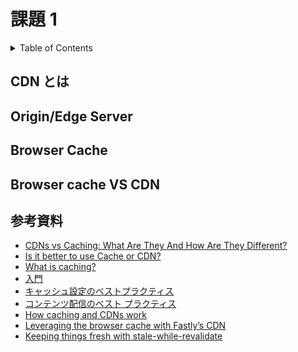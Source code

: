 # 課題 1

<!-- START doctoc generated TOC please keep comment here to allow auto update -->
<!-- DON'T EDIT THIS SECTION, INSTEAD RE-RUN doctoc TO UPDATE -->
<details>
<summary>Table of Contents</summary>

- [CDN とは](#cdn-%E3%81%A8%E3%81%AF)
- [Origin/Edge Server](#originedge-server)
- [Browser Cache](#browser-cache)
- [Browser cache VS CDN](#browser-cache-vs-cdn)
- [参考資料](#%E5%8F%82%E8%80%83%E8%B3%87%E6%96%99)

</details>
<!-- END doctoc generated TOC please keep comment here to allow auto update -->

## CDN とは

## Origin/Edge Server

## Browser Cache

## Browser cache VS CDN

## 参考資料

- [CDNs vs Caching: What Are They And How Are They Different?](https://www.ezoic.com/cdn-and-caching-difference/)
- [Is it better to use Cache or CDN?](https://stackoverflow.com/questions/12916430/is-it-better-to-use-cache-or-cdn)
- [What is caching?](https://www.cloudflare.com/ja-jp/learning/cdn/what-is-caching/)
- [入門](https://docs.fastly.com/ja/guides/getting-started)
- [キャッシュ設定のベストプラクティス](https://docs.fastly.com/ja/guides/caching-best-practices)
- [コンテンツ配信のベスト プラクティス](https://cloud.google.com/cdn/docs/best-practices)
- [How caching and CDNs work](https://docs.fastly.com/en/guides/how-caching-and-cdns-work)
- [Leveraging the browser cache with Fastly’s CDN](https://www.fastly.com/blog/leveraging-browser-cache-fastlys-cdn)
- [Keeping things fresh with stale-while-revalidate](https://web.dev/stale-while-revalidate/)
